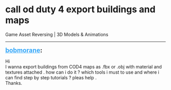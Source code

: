# call od duty 4 export buildings and maps
Game Asset Reversing | 3D Models & Animations

---
<strong style="font-size: 1.4em;"><span style="text-decoration: underline;text-decoration-color: #34a7f9;"><span style="color:#34a7f9;">bobmorane</span></span>:</strong>

<p>Hi <br />I wanna export buildings from COD4 maps as .fbx or .obj with material and textures attached . how can i do it ? which tools i must to use and where i can find step by step tutorials ? pleas help . <br />Thanks.</p>
